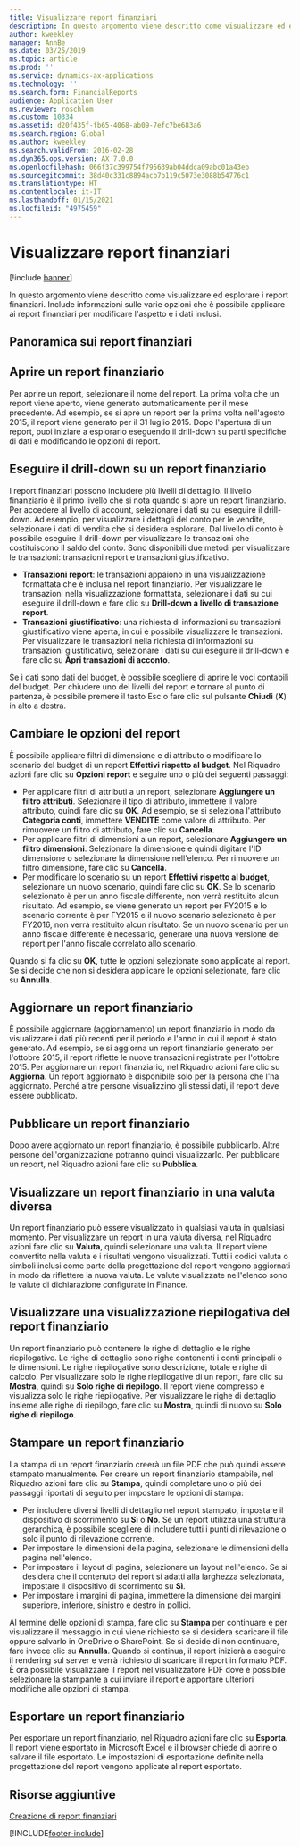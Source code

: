 ```yaml
---
title: Visualizzare report finanziari
description: In questo argomento viene descritto come visualizzare ed esplorare i report finanziari in Microsoft Dynamics 365 Finance. Include informazioni sulle varie opzioni che è possibile applicare ai report finanziari per modificare l'aspetto e i dati inclusi.
author: kweekley
manager: AnnBe
ms.date: 03/25/2019
ms.topic: article
ms.prod: ''
ms.service: dynamics-ax-applications
ms.technology: ''
ms.search.form: FinancialReports
audience: Application User
ms.reviewer: roschlom
ms.custom: 10334
ms.assetid: d20f435f-fb65-4068-ab09-7efc7be683a6
ms.search.region: Global
ms.author: kweekley
ms.search.validFrom: 2016-02-28
ms.dyn365.ops.version: AX 7.0.0
ms.openlocfilehash: 066f37c399754f795639ab04ddca09abc01a43eb
ms.sourcegitcommit: 38d40c331c8894acb7b119c5073e3088b54776c1
ms.translationtype: HT
ms.contentlocale: it-IT
ms.lasthandoff: 01/15/2021
ms.locfileid: "4975459"
---
```

# <a name="view-financial-reports"></a>Visualizzare report finanziari

[!include [banner](../includes/banner.md)]

In questo argomento viene descritto come visualizzare ed esplorare i report finanziari. Include informazioni sulle varie opzioni che è possibile applicare ai report finanziari per modificare l'aspetto e i dati inclusi.

<a name="financial-reporting-overview"></a>Panoramica sui report finanziari
----------------------------

## <a name="open-a-financial-report"></a>Aprire un report finanziario
Per aprire un report, selezionare il nome del report. La prima volta che un report viene aperto, viene generato automaticamente per il mese precedente. Ad esempio, se si apre un report per la prima volta nell'agosto 2015, il report viene generato per il 31 luglio 2015. Dopo l'apertura di un report, puoi iniziare a esplorarlo eseguendo il drill-down su parti specifiche di dati e modificando le opzioni di report.

## <a name="drill-down-on-a-financial-report"></a>Eseguire il drill-down su un report finanziario
I report finanziari possono includere più livelli di dettaglio. Il livello finanziario è il primo livello che si nota quando si apre un report finanziario. Per accedere al livello di account, selezionare i dati su cui eseguire il drill-down. Ad esempio, per visualizzare i dettagli del conto per le vendite, selezionare i dati di vendita che si desidera esplorare. Dal livello di conto è possibile eseguire il drill-down per visualizzare le transazioni che costituiscono il saldo del conto. Sono disponibili due metodi per visualizzare le transazioni: transazioni report e transazioni giustificativo.

-   **Transazioni report**: le transazioni appaiono in una visualizzazione formattata che è inclusa nel report finanziario. Per visualizzare le transazioni nella visualizzazione formattata, selezionare i dati su cui eseguire il drill-down e fare clic su **Drill-down a livello di transazione report**.
-   **Transazioni giustificativo**: una richiesta di informazioni su transazioni giustificativo viene aperta, in cui è possibile visualizzare le transazioni. Per visualizzare le transazioni nella richiesta di informazioni su transazioni giustificativo, selezionare i dati su cui eseguire il drill-down e fare clic su **Apri transazioni di acconto**.

Se i dati sono dati del budget, è possibile scegliere di aprire le voci contabili del budget. Per chiudere uno dei livelli del report e tornare al punto di partenza, è possibile premere il tasto Esc o fare clic sul pulsante **Chiudi** (**X**) in alto a destra.

## <a name="change-report-options"></a>Cambiare le opzioni del report
È possibile applicare filtri di dimensione e di attributo o modificare lo scenario del budget di un report **Effettivi rispetto al budget**. Nel Riquadro azioni fare clic su **Opzioni report** e seguire uno o più dei seguenti passaggi:

-   Per applicare filtri di attributi a un report, selezionare **Aggiungere un filtro attributi**. Selezionare il tipo di attributo, immettere il valore attributo, quindi fare clic su **OK**. Ad esempio, se si seleziona l'attributo **Categoria conti**, immettere **VENDITE** come valore di attributo. Per rimuovere un filtro di attributo, fare clic su **Cancella**.
-   Per applicare filtri di dimensioni a un report,  selezionare **Aggiungere un filtro dimensioni**. Selezionare la dimensione e quindi digitare l'ID dimensione o selezionare la dimensione nell'elenco. Per rimuovere un filtro dimensione, fare clic su **Cancella**.
-   Per modificare lo scenario su un report **Effettivi rispetto al budget**, selezionare un nuovo scenario, quindi fare clic su **OK**. Se lo scenario selezionato è per un anno fiscale differente, non verrà restituito alcun risultato. Ad esempio, se viene generato un report per FY2015 e lo scenario corrente è per FY2015 e il nuovo scenario selezionato è per FY2016, non verrà restituito alcun risultato. Se un nuovo scenario per un anno fiscale differente è necessario, generare una nuova versione del report per l'anno fiscale correlato allo scenario.

Quando si fa clic su **OK**, tutte le opzioni selezionate sono applicate al report. Se si decide che non si desidera applicare le opzioni selezionate, fare clic su **Annulla**.

## <a name="update-a-financial-report"></a>Aggiornare un report finanziario
È possibile aggiornare (aggiornamento) un report finanziario in modo da visualizzare i dati più recenti per il periodo e l'anno in cui il report è stato generato. Ad esempio, se si aggiorna un report finanziario generato per l'ottobre 2015, il report riflette le nuove transazioni registrate per l'ottobre 2015. Per aggiornare un report finanziario, nel Riquadro azioni fare clic su **Aggiorna**. Un report aggiornato è disponibile solo per la persona che l'ha aggiornato. Perché altre persone visualizzino gli stessi dati, il report deve essere pubblicato.

## <a name="publish-a-financial-report"></a>Pubblicare un report finanziario
Dopo avere aggiornato un report finanziario, è possibile pubblicarlo. Altre persone dell'organizzazione potranno quindi visualizzarlo. Per pubblicare un report, nel Riquadro azioni fare clic su **Pubblica**.

## <a name="display-a-financial-report-in-a-different-currency"></a>Visualizzare un report finanziario in una valuta diversa
Un report finanziario può essere visualizzato in qualsiasi valuta in qualsiasi momento. Per visualizzare un report in una valuta diversa, nel Riquadro azioni fare clic su **Valuta**, quindi selezionare una valuta. Il report viene convertito nella valuta e i risultati vengono visualizzati. Tutti i codici valuta o simboli inclusi come parte della progettazione del report vengono aggiornati in modo da riflettere la nuova valuta. Le valute visualizzate nell'elenco sono le valute di dichiarazione configurate in Finance.

## <a name="display-a-summarized-view-of-the-financial-report"></a>Visualizzare una visualizzazione riepilogativa del report finanziario
Un report finanziario può contenere le righe di dettaglio e le righe riepilogative. Le righe di dettaglio sono righe contenenti i conti principali o le dimensioni. Le righe riepilogative sono descrizione, totale e righe di calcolo. Per visualizzare solo le righe riepilogative di un report, fare clic su **Mostra**, quindi su **Solo righe di riepilogo**. Il report viene compresso e visualizza solo le righe riepilogative. Per visualizzare le righe di dettaglio insieme alle righe di riepilogo, fare clic su **Mostra**, quindi di nuovo su **Solo righe di riepilogo**.

## <a name="print-a-financial-report"></a>Stampare un report finanziario
La stampa di un report finanziario creerà un file PDF che può quindi essere stampato manualmente. Per creare un report finanziario stampabile, nel Riquadro azioni fare clic su **Stampa**, quindi completare uno o più dei passaggi riportati di seguito per impostare le opzioni di stampa:

-   Per includere diversi livelli di dettaglio nel report stampato, impostare il dispositivo di scorrimento su **Sì** o **No**. Se un report utilizza una struttura gerarchica, è possibile scegliere di includere tutti i punti di rilevazione o solo il punto di rilevazione corrente.
-   Per impostare le dimensioni della pagina, selezionare le dimensioni della pagina nell'elenco.
-   Per impostare il layout di pagina, selezionare un layout nell'elenco. Se si desidera che il contenuto del report si adatti alla larghezza selezionata, impostare il dispositivo di scorrimento su **Sì**.
-   Per impostare i margini di pagina, immettere la dimensione dei margini superiore, inferiore, sinistro e destro in pollici.

Al termine delle opzioni di stampa, fare clic su **Stampa** per continuare e per visualizzare il messaggio in cui viene richiesto se si desidera scaricare il file oppure salvarlo in OneDrive o SharePoint. Se si decide di non continuare, fare invece clic su **Annulla**. Quando si continua, il report inizierà a eseguire il rendering sul server e verrà richiesto di scaricare il report in formato PDF. È ora possibile visualizzare il report nel visualizzatore PDF dove è possibile selezionare la stampante a cui inviare il report e apportare ulteriori modifiche alle opzioni di stampa.

## <a name="export-a-financial-report"></a>Esportare un report finanziario
Per esportare un report finanziario, nel Riquadro azioni fare clic su **Esporta**. Il report viene esportato in Microsoft Excel e il browser chiede di aprire o salvare il file esportato. Le impostazioni di esportazione definite nella progettazione del report vengono applicate al report esportato.    

<a name="additional-resources"></a>Risorse aggiuntive
--------

[Creazione di report finanziari](../../dev-itpro/analytics/financial-reporting-intro.md)






[!INCLUDE[footer-include](../../includes/footer-banner.md)]